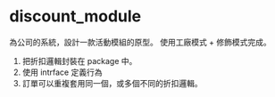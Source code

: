 # discount_module
為公司的系統，設計一款活動模組的原型。
使用工廠模式 + 修飾模式完成。
1. 把折扣邏輯封裝在 package 中。
2. 使用 intrface 定義行為
3. 訂單可以重複套用同一個，或多個不同的折扣邏輯。
